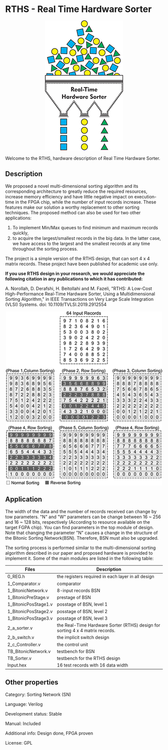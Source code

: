 RTHS - Real Time Hardware Sorter
=============================

<p align="center">
  <img src="https://github.com/amin-norollah/RTHS/blob/master/RTHS-logo.png" alt="realtime hardware sorter">
</p>

Welcome to the RTHS, hardware description of Real Time Hardware Sorter.


Description
------------
We proposed a novel multi-dimensional sorting algorithm and its corresponding 
architecture to greatly reduce the required resources, increase memory efficiency and
have little negative impact on execution-time in the FPGA chip, while the number of input records increase.
These features make our solution a worthy replacement to other sorting techniques.
The proposed method can also be used for two other applications:
1) To implement Min/Max queues to find minimum and maximum records quickly,
2) to acquire the largest/smallest records in the big data.
In the latter case, we have access to the largest and the smallest records at any time throughout the sorting process.

The project is a simple version of the RTHS design, that can sort 4 x 4 matrix records. These project have been published for academic use only.

**If you use RTHS design in your research, we would appreciate the following citation in any publications to which it has contributed:**

A. Norollah, D. Derafshi, H. Beitollahi and M. Fazeli, "RTHS: A Low-Cost High-Performance Real-Time Hardware Sorter, Using a Multidimensional Sorting Algorithm," in IEEE Transactions on Very Large Scale Integration (VLSI) Systems.
doi: 10.1109/TVLSI.2019.2912554

<p align="center">
  <img src="https://github.com/amin-norollah/RTHS/blob/master/Multi-Dimensional-Sorting-Algorithm.png" alt="THE MULTIDIMENSIONAL SORTING ALGORITHM">
</p>

Application
------------
The width of the data and the number of records received can change by tow parameters. "N" and "W" parameters can be change between 16 ~ 256 and 16 ~ 128 bits, respectively 
(According to resource available on the target FGPA chip). You can find parameters in the top module of design.
Note that changing the parameter "N" causes a change in the structure of the Bitonic Sorting Network(BSN). Therefore, BSN must also be upgraded.

The sorting process is performed similar to the multi-dimensional sorting algorithm described in our paper and proposed hardware is provided to implement it.
Some of the main modules are listed in the following table:

Files | Description
--- | ---
0_REG.h | the registers required in each layer in all design
1_Comparator.v | comparator
1_BitonicNetwork.v | 8-input records BSN
1_BitonicPreStage.v | prestage of BSN
1_BitonicPosStage1.v | posstage of BSN, level 1
1_BitonicPosStage2.v | posstage of BSN, level 2
1_BitonicPosStage3.v | posstage of BSN, level 3
2_a_sorter.v | the Real-Time Hardware Sorter (RTHS) design for sorting 4 x 4 matrix records.
2_b_switch.v | the implicit switch design
2_c_Controller.v | the control unit
TB_BitonicNetwork.v | testbench for BSN
TB_Sorter.v | testbench for the RTHS design
Input.hex | 16 test records with 16 data width

Other properties
------------
Category: Sorting Network (SN)

Language: Verilog

Development status: Stable

Manual: Included

Additional info: Design done, FPGA proven

License: GPL






